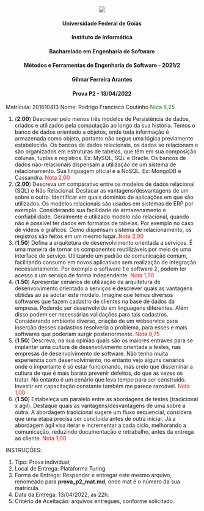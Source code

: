<div align=center>
  <img src="brasaooficialcolorido.png">
</div>

#### <p style="text-align: center;">Universidade Federal de Goiás</p>
#### <p style="text-align: center;">Instituto de Informática</p>
#### <p style="text-align: center;">Bacharelado em Engenharia de Software</p>
#### <p style="text-align: center;">Métodos e Ferramentas de Engenharia de Software - 2021/2</p>
#### <p style="text-align: center;">Gilmar Ferreira Arantes</p>
####  <p style="text-align: center;"> Prova P2 - 13/04/2022</p>

Matrícula: 201610413
Nome: Rodrigo Francisco Coutinho
<font color="green">Nota 8,25</font>
1. (**2.00**) Descrever pelo menos três modelos de Persistência de dados, criados e utilizados pela computação ao longo da sua história.
Temos o banco de dados orientado a objetos, onde toda informação é armazenada como objeto, portanto não segue uma lógica previamente estabelecida.
Os bancos de dados relacionais, os dados se relacionam e são organizados em estruturas de tabelas, que têm em sua composição colunas, tuplas e registros. Ex: MySQL, SQL e Oracle.
Os bancos de dados não-relacionais dispensam a utilização de um sistema de relacionamento. Sua linguagem oficial é a NoSQL. Ex: MongoDB e Cassandra.
<font color="red">Nota 2,00</font>
2. (**2.00**) Descreva um comparativo entre os modelos de dados relacional (SQL) e Não Relacional. Destacar as vantagens/desvantagens de um sobre o outro. Identificar em quais domínios de aplicações em que são utilizados.
Os modelos relacionais são usados em sistemas de ERP por exemplo. Considerando sua facilidade de armazenamento e confiabilidade.
Geralmente é utilizado modelo não relacional, quando não é possível ter dados em formatos de tabelas. Por exemplo no caso de vídeos e gráficos. Como dispensam sistema de relacionamento, os registros são feitos em um mesmo lugar.
<font color="red">Nota 2,00</font>
3. (**1.50**) Defina a arquitetura de desenvolvimento orientada a serviços.
É uma maneira de tornar os componentes reutilizáveis por meio de uma interface de serviço. Utilizando um padrão de comunicação comum, facilitando consumo em novos aplicativos sem realização de integração necessariamente.
Por exemplo o software 1 e software 2, podem ter acesso a um serviço de forma independente.
<font color="red">Nota 1,50</font>
4. (**1.50**) Apresentar cenários de utilização da arquitetura de desenvolvimento orientado a serviços e descrever quais as vantagens obtidas ao se adotar este modelo.
Imagine que temos diversos softwares que fazem cadastro de clientes na base de dados da empresa. Podendo ser desenvolvido em linguagens diferentes. Além disso podem ser necessárias validações para tais cadastros.
Considerando ambiente diverso, criação de um webservice para inserção desses cadastros resolveria o problema, para esses e mais softwares que poderiam surgir posteriormente.
<font color="red">Nota 0,75</font>
5. (**1.50**) Descreva, na sua opinião quais são os maiores entraves para se implantar uma cultura de desenvolvimento orientada a testes, nas empresas de desenvolvimento de software.
Não tenho muita experiencia com desenvolvimento, no entanto vejo alguns cenários onde o importante é só estar funcionando, mas creio que disseminar a cultura de que é mais barato prevenir defeitos, do que as vezes os tratar. No entanto é um cenário que leva tempo para ser construído. Investir em capacitação constante também me parece razoável.
<font color="red">Nota 1,00</font>
6. (**1.50**) Estabeleça um paralelo entre as abordagens de testes (tradicional x ágil). Destaque quais as vantagens/desvantagens de uma sobre a outra.
A abordagem tradicional sugere um fluxo sequencial, considera que uma etapa precisa ser concluída antes de outra iniciar. Já a abordagem ágil visa iterar e incrementar a cada ciclo, melhorando a comunicação, reduzindo documentação e retrabalho, antes da entrega ao cliente. <font color="red">Nota 1,00</font>

INSTRUÇÕES:
1. Tipo: Prova individual;
2. Local de Entrega: Plataforma Turing
3. Forma de Entrega: Responder e entregar este mesmo arquivo, renomeado para **prova_p2_mat.md**, onde mat é o número da sua matrícula.
3. Data da Entrega: 13/04/2022, as 22h.
4. Critério de Aceitação: arquivos entregues, conforme solicitado.
